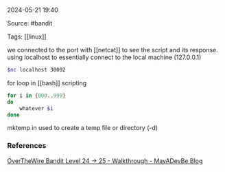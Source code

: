 
2024-05-21 19:40

Source:  #bandit

Tags:  [[linux]]

we connected to the port with [[netcat]] to see the script and its response.
using localhost to essentially connect to the local machine (127.0.0.1) 

```sh
$nc localhost 30002
```

for loop in [[bash]] scripting 

```bash
for i in {000..999}
do 
	whatever $i
done
```

mktemp in used to create a temp file or directory (-d)

### References
[OverTheWire Bandit Level 24 -> 25 - Walkthrough - MayADevBe Blog](https://mayadevbe.me/posts/overthewire/bandit/level25/)
